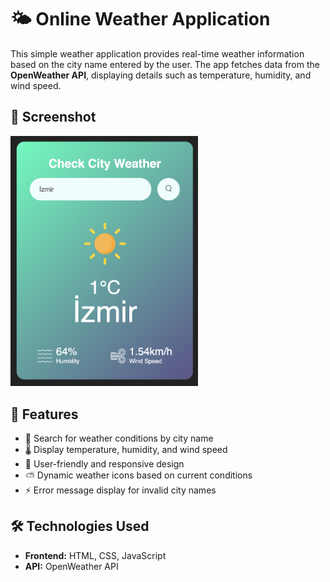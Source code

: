 # 🌤️ Online Weather Application

This simple weather application provides real-time weather information based on the city name entered by the user. The app fetches data from the **OpenWeather API**, displaying details such as temperature, humidity, and wind speed.

## 📸 Screenshot
<img src="https://github.com/berrakoc/Weather-App/blob/main/interface.png" width="300">

## 🚀 Features
- 📍 Search for weather conditions by city name  
- 🌡️ Display temperature, humidity, and wind speed  
- 🎨 User-friendly and responsive design  
- ⛅ Dynamic weather icons based on current conditions  
- ⚡ Error message display for invalid city names  

## 🛠️ Technologies Used
- **Frontend:** HTML, CSS, JavaScript  
- **API:** OpenWeather API  
